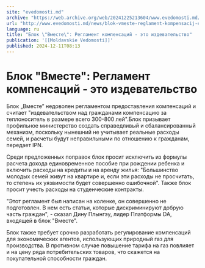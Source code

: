 ```yaml
---
site: "evedomosti.md"
archive: "https://web.archive.org/web/20241225213604/www.evedomosti.md/news/blok-vmeste-reglament-kompensacij-eto-izdevatelstvo"
url: "http://www.evedomosti.md/news/blok-vmeste-reglament-kompensacij-eto-izdevatelstvo"
language: ru
title: "Блок \"Вместе\": Регламент компенсаций - это издевательство"
publication: '[[Moldavskie Vedomosti]]'
published: 2024-12-11T08:13
---
```


# Блок "Вместе": Регламент компенсаций - это издевательство

Блок „Вместе” недоволен регламентом предоставления компенсаций и считает "издевательством над гражданами компенсацию за теплоноситель в размере всего 300-800 лей".Блок призывает профильное министерство создать справедливый и сбалансированный механизм, поскольку нынешний не учитывает реальные расходы семей, и расчеты будут неправильными по отношению к гражданам, передает IPN.

Среди предложенных поправок блок просит исключить из формулы расчета дохода единовременное пособие при рождении ребенка и включить расходы на кредиты и на аренду жилья: "Большинство молодых семей живут на квартире и, если эти расходы не просчитать, то степень их уязвимости будет совершенно ошибочной". Также блок просит учесть расходы на студенческие контракты.

"Этот регламент был написан на коленке, он совершенно не подготовлен. В нем есть статьи, которые дискриминируют добрую часть граждан", - сказал Дину Плынгэу, лидер Платформы DA, входящей в блок "Вместе".

Блок также требует срочно разработать регулирование компенсаций для экономических агентов, использующих природный газ для производства. В противном случае повышение тарифа на газ повлияет и на цену ряда потребительских товаров, что скажется на покупательной способности граждан.